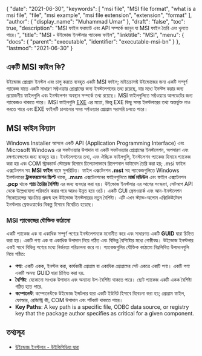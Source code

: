 {
  "date": "2021-06-30",
  "keywords": [
    "msi file",
    "MSI file format",
    "what is a msi file",
    "file",
    "msi example",
    "msi file extension",
    "extension",
    "format"
  ],
  "author": {
    "display_name": "Muhammad Umar"
  },
  "draft": "false",
  "toc": true,
  "description": "MSI ফাইল ফরম্যাট এবং API সম্পর্কে জানুন যা MSI ফাইল তৈরি এবং খুলতে পারে।",
  "title": "MSI - উইন্ডোজ ইনস্টলার প্যাকেজ ফাইল",
  "linktitle": "MSI",
  "menu": {
    "docs": {
      "parent": "executable",
      "identifier": "executable-msi-bn"
    }
  },
  "lastmod": "2021-06-30"
}

## একটি MSI ফাইল কি?
উইন্ডোজ প্রোগ্রাম ইনস্টল এবং চালু করতে ব্যবহৃত একটি MSI ফাইল; মাইক্রোসফ্ট উইন্ডোজের জন্য একটি সম্পূর্ণ প্যাকেজ যাতে একটি সাধারণ সফ্টওয়্যার প্রোগ্রামের জন্য ইনস্টলেশনের তথ্য রয়েছে, যার মধ্যে ইনস্টল করার জন্য প্রয়োজনীয় ফাইলগুলি এবং ইনস্টলেশন অবস্থান সম্পর্কে তথ্য রয়েছে। MSI ফাইলগুলিতে সফ্টওয়্যার আপডেটের জন্য প্যাকেজও থাকতে পারে। MSI ফাইলগুলি [EXE](/executable/exe/) এর মতো, কিন্তু EXE কিছু সময় ইনস্টলারের তথ্য অন্তর্ভুক্ত নাও করতে পারে এবং EXE ফাইলটি চালানোর সময় সফ্টওয়্যার প্রোগ্রাম সরাসরি চলতে পারে।

## MSI ফাইল বিন্যাস
Windows Installer আসলে একটি API (Application Programming Interface) এবং Microsoft Windows এর সফটওয়্যার উপাদান যা একটি সফটওয়্যার প্রোগ্রামের ইনস্টলেশন, অপসারণ এবং রক্ষণাবেক্ষণের জন্য ব্যবহৃত হয়। ইনস্টলেশনের তথ্য, এবং ঐচ্ছিক ফাইলগুলি, ইনস্টলেশন প্যাকেজ হিসাবে প্যাকেজ করা হয় এবং COM স্ট্রাকচার্ড স্টোরেজ হিসাবে ঢিলেঢালাভাবে রিলেশনাল ডাটাবেস তৈরি করা হয়; .msi ফাইল এক্সটেনশন সহ **MSI ফাইল** নামে সুপরিচিত। ফাইল এক্সটেনশন **.mst** সহ প্যাকেজগুলিতে Windows ইনস্টলারের **ট্রান্সফরমেশন স্ক্রিপ্ট** থাকে, **.msm** এক্সটেনশনের ফাইলগুলিতে **মার্জ মডিউল** এবং ফাইল এক্সটেনশন **.pcp** থাকে **প্যাচ তৈরির বৈশিষ্ট্য** এর জন্য ব্যবহার করা হয়। উইন্ডোজ ইনস্টলার এর আগের সংস্করণ, সেটআপ API থেকে উল্লেখযোগ্য পরিবর্তন করার পরে আরও উন্নত হয়ে ওঠে। একটি GUI ফ্রেমওয়ার্ক এবং আন-ইনস্টলেশন সিকোয়েন্সের স্বয়ংক্রিয় প্রজন্ম হল উইন্ডোজ ইনস্টলারের নতুন বৈশিষ্ট্য। এটি এখন স্ট্যান্ড-অলোন এক্সিকিউটেবল ইনস্টলার ফ্রেমওয়ার্কের বিকল্প হিসাবে বিবেচিত হয়েছে।

### MSI প্যাকেজের যৌক্তিক কাঠামো
একটি প্যাকেজ এক বা একাধিক সম্পূর্ণ পণ্যের ইনস্টলেশনকে মনোনীত করে এবং সাধারণত একটি **GUID** দ্বারা চিহ্নিত করা হয়। একটি পণ্য এক বা একাধিক উপাদান নিয়ে গঠিত এবং বিভিন্ন বৈশিষ্ট্যের মধ্যে গোষ্ঠীবদ্ধ। উইন্ডোজ ইনস্টলার একই সাথে বিভিন্ন পণ্যের মধ্যে নির্ভরতা পরিচালনা করে না। প্যাকেজগুলির যৌক্তিক কাঠামো নিম্নলিখিত উপাদানগুলি নিয়ে গঠিত:

- **পণ্য**: একটি একক, ইনস্টল করা, কার্যকারী প্রোগ্রাম বা একাধিক প্রোগ্রামের সেট একত্রে একটি পণ্য। একটি পণ্য একটি অনন্য GUID দ্বারা চিহ্নিত করা হয়.
- **বৈশিষ্ট্য**: যেকোনো সংখ্যক উপাদান এবং অন্যান্য উপ-বৈশিষ্ট্য থাকতে পারে। ছোট প্যাকেজ একটি একক বৈশিষ্ট্য গঠিত হতে পারে.
- **কম্পোনেন্ট**: কম্পোনেন্টকে উইন্ডোজ ইন্সটলার দ্বারা একটি ইউনিট হিসাবে বিবেচনা করা হয়; প্রোগ্রাম ফাইল, ফোল্ডার, রেজিস্ট্রি কী, COM উপাদান এবং শর্টকাট থাকতে পারে।
- **Key Paths**: A key path is a specific file, ODBC data source, or registry key that the package author specifies as critical for a given component.

## তথ্যসূত্র 

* [উইন্ডোজ ইনস্টলার - উইকিপিডিয়া দ্বারা](https://en.wikipedia.org/wiki/Windows_Installer)



